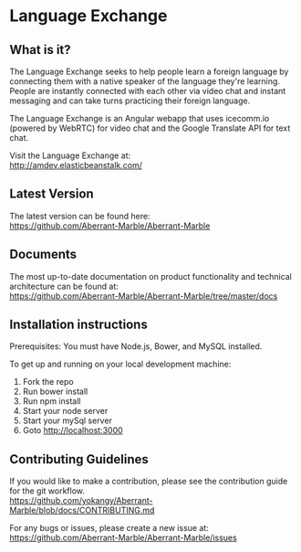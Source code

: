 # Language Exchange

## What is it?

The Language Exchange seeks to help people learn a foreign language by connecting them with a native speaker of the language they're learning. People are instantly connected with each other via video chat and instant messaging and can take turns practicing their foreign language.

The Language Exchange is an Angular webapp that uses icecomm.io (powered by WebRTC) for video chat and the Google Translate API for text chat.

Visit the Language Exchange at:  
<http://amdev.elasticbeanstalk.com/>

## Latest Version

The latest version can be found here:  
<https://github.com/Aberrant-Marble/Aberrant-Marble>

## Documents

The most up-to-date documentation on product functionality and technical architecture can be found at:  
<https://github.com/Aberrant-Marble/Aberrant-Marble/tree/master/docs>

## Installation instructions

Prerequisites: You must have Node.js, Bower, and MySQL installed.

To get up and running on your local development machine:  
1. Fork the repo  
1. Run bower install  
1. Run npm install  
1. Start your node server  
1. Start your mySql server  
1. Goto <http://localhost:3000>  

## Contributing Guidelines

If you would like to make a contribution, please see the contribution guide for the git workflow.  
<https://github.com/yokangy/Aberrant-Marble/blob/docs/CONTRIBUTING.md>

For any bugs or issues, please create a new issue at:  
<https://github.com/Aberrant-Marble/Aberrant-Marble/issues>
